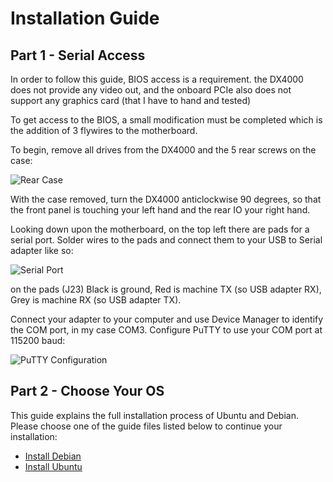 # Installation Guide

## Part 1 - Serial Access

In order to follow this guide, BIOS access is a requirement. the DX4000 does not provide any video out, and the onboard PCIe also does not support any graphics card (that I have to hand and tested)

To get access to the BIOS, a small modification must be completed which is the addition of 3 flywires to the motherboard.

To begin, remove all drives from the DX4000 and the 5 rear screws on the case:

![Rear Case](./img/rear.jpg?raw=true)

With the case removed, turn the DX4000 anticlockwise 90 degrees, so that the front panel is touching your left hand and the rear IO your right hand.

Looking down upon the motherboard, on the top left there are pads for a serial port. Solder wires to the pads and connect them to your USB to Serial adapter like so:

![Serial Port](./img/serial.jpg?raw=true)

on the pads (J23) Black is ground, Red is machine TX (so USB adapter RX), Grey is machine RX (so USB adapter TX).

Connect your adapter to your computer and use Device Manager to identify the COM port, in my case COM3. Configure PuTTY to use your COM port at 115200 baud:

![PuTTY Configuration](./img/putty.jpg?raw=true)

## Part 2 - Choose Your OS
This guide explains the full installation process of Ubuntu and Debian. Please choose one of the guide files listed below to continue your installation:
- [Install Debian](InstallDebian.md)
- [Install Ubuntu](InstallUbuntu.md)
